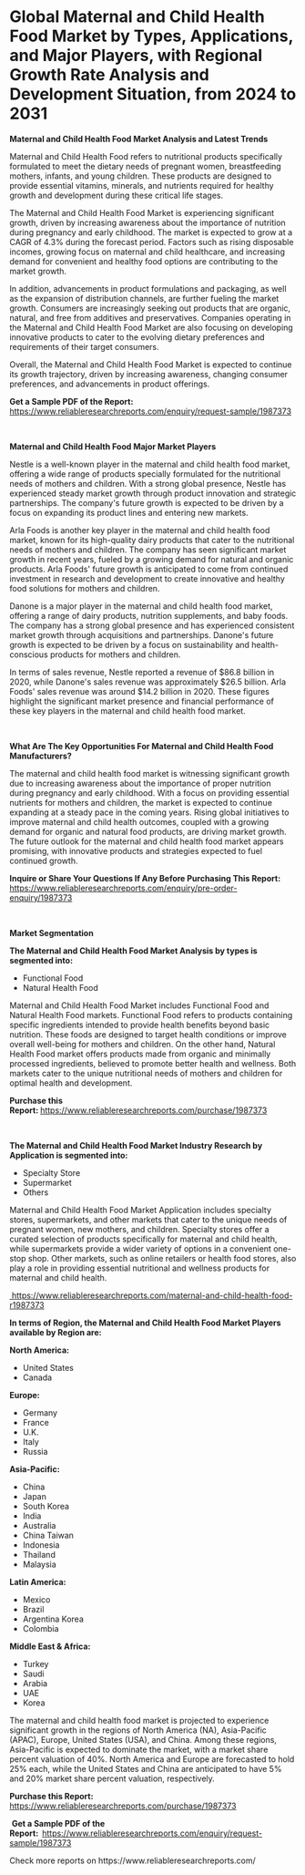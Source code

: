 <p><h1>Global Maternal and Child Health Food Market by Types, Applications, and Major Players, with Regional Growth Rate Analysis and Development Situation, from 2024 to 2031</h1></p><p><strong>Maternal and Child Health Food Market Analysis and Latest Trends</strong></p>
<p><p>Maternal and Child Health Food refers to nutritional products specifically formulated to meet the dietary needs of pregnant women, breastfeeding mothers, infants, and young children. These products are designed to provide essential vitamins, minerals, and nutrients required for healthy growth and development during these critical life stages.</p><p>The Maternal and Child Health Food Market is experiencing significant growth, driven by increasing awareness about the importance of nutrition during pregnancy and early childhood. The market is expected to grow at a CAGR of 4.3% during the forecast period. Factors such as rising disposable incomes, growing focus on maternal and child healthcare, and increasing demand for convenient and healthy food options are contributing to the market growth.</p><p>In addition, advancements in product formulations and packaging, as well as the expansion of distribution channels, are further fueling the market growth. Consumers are increasingly seeking out products that are organic, natural, and free from additives and preservatives. Companies operating in the Maternal and Child Health Food Market are also focusing on developing innovative products to cater to the evolving dietary preferences and requirements of their target consumers.</p><p>Overall, the Maternal and Child Health Food Market is expected to continue its growth trajectory, driven by increasing awareness, changing consumer preferences, and advancements in product offerings.</p></p>
<p><strong>Get a Sample PDF of the Report:&nbsp;</strong> <a href="https://www.reliableresearchreports.com/enquiry/request-sample/1987373">https://www.reliableresearchreports.com/enquiry/request-sample/1987373</a></p>
<p>&nbsp;</p>
<p><strong>Maternal and Child Health Food Major Market Players</strong></p>
<p><p>Nestle is a well-known player in the maternal and child health food market, offering a wide range of products specially formulated for the nutritional needs of mothers and children. With a strong global presence, Nestle has experienced steady market growth through product innovation and strategic partnerships. The company's future growth is expected to be driven by a focus on expanding its product lines and entering new markets.</p><p>Arla Foods is another key player in the maternal and child health food market, known for its high-quality dairy products that cater to the nutritional needs of mothers and children. The company has seen significant market growth in recent years, fueled by a growing demand for natural and organic products. Arla Foods' future growth is anticipated to come from continued investment in research and development to create innovative and healthy food solutions for mothers and children.</p><p>Danone is a major player in the maternal and child health food market, offering a range of dairy products, nutrition supplements, and baby foods. The company has a strong global presence and has experienced consistent market growth through acquisitions and partnerships. Danone's future growth is expected to be driven by a focus on sustainability and health-conscious products for mothers and children.</p><p>In terms of sales revenue, Nestle reported a revenue of $86.8 billion in 2020, while Danone's sales revenue was approximately $26.5 billion. Arla Foods' sales revenue was around $14.2 billion in 2020. These figures highlight the significant market presence and financial performance of these key players in the maternal and child health food market.</p></p>
<p>&nbsp;</p>
<p><strong>What Are The Key Opportunities For Maternal and Child Health Food Manufacturers?</strong></p>
<p><p>The maternal and child health food market is witnessing significant growth due to increasing awareness about the importance of proper nutrition during pregnancy and early childhood. With a focus on providing essential nutrients for mothers and children, the market is expected to continue expanding at a steady pace in the coming years. Rising global initiatives to improve maternal and child health outcomes, coupled with a growing demand for organic and natural food products, are driving market growth. The future outlook for the maternal and child health food market appears promising, with innovative products and strategies expected to fuel continued growth.</p></p>
<p><strong>Inquire or Share Your Questions If Any Before Purchasing This Report:</strong> <a href="https://www.reliableresearchreports.com/enquiry/pre-order-enquiry/1987373">https://www.reliableresearchreports.com/enquiry/pre-order-enquiry/1987373</a></p>
<p>&nbsp;</p>
<p><strong>Market Segmentation</strong></p>
<p><strong>The Maternal and Child Health Food Market Analysis by types is segmented into:</strong></p>
<p><ul><li>Functional Food</li><li>Natural Health Food</li></ul></p>
<p><p>Maternal and Child Health Food Market includes Functional Food and Natural Health Food markets. Functional Food refers to products containing specific ingredients intended to provide health benefits beyond basic nutrition. These foods are designed to target health conditions or improve overall well-being for mothers and children. On the other hand, Natural Health Food market offers products made from organic and minimally processed ingredients, believed to promote better health and wellness. Both markets cater to the unique nutritional needs of mothers and children for optimal health and development.</p></p>
<p><strong>Purchase this Report:&nbsp;</strong><a href="https://www.reliableresearchreports.com/purchase/1987373">https://www.reliableresearchreports.com/purchase/1987373</a></p>
<p>&nbsp;</p>
<p><strong>The Maternal and Child Health Food Market Industry Research by Application is segmented into:</strong></p>
<p><ul><li>Specialty Store</li><li>Supermarket</li><li>Others</li></ul></p>
<p><p>Maternal and Child Health Food Market Application includes specialty stores, supermarkets, and other markets that cater to the unique needs of pregnant women, new mothers, and children. Specialty stores offer a curated selection of products specifically for maternal and child health, while supermarkets provide a wider variety of options in a convenient one-stop shop. Other markets, such as online retailers or health food stores, also play a role in providing essential nutritional and wellness products for maternal and child health.</p></p>
<p><a href="https://www.reliableresearchreports.com/maternal-and-child-health-food-r1987373">&nbsp;https://www.reliableresearchreports.com/maternal-and-child-health-food-r1987373</a></p>
<p><strong>In terms of Region, the Maternal and Child Health Food Market Players available by Region are:</strong></p>
<p>
    <p> <strong> North America: </strong>
        <ul>
            <li>United States</li>
            <li>Canada</li>
        </ul>
        </p> 
    <p> <strong> Europe: </strong>
        <ul>
            <li>Germany</li>
            <li>France</li>
            <li>U.K.</li>
            <li>Italy</li>
            <li>Russia</li>
        </ul>
        </p> 
    <p> <strong> Asia-Pacific: </strong>
        <ul>
            <li>China</li>
            <li>Japan</li>
            <li>South Korea</li>
            <li>India</li>
            <li>Australia</li>
            <li>China Taiwan</li>
            <li>Indonesia</li>
            <li>Thailand</li>
            <li>Malaysia</li>
        </ul>
        </p> 
    <p> <strong> Latin America: </strong>
        <ul>
            <li>Mexico</li>
            <li>Brazil</li>
            <li>Argentina Korea</li>
            <li>Colombia</li>
        </ul>
        </p> 
    <p> <strong> Middle East & Africa: </strong>
        <ul>
            <li>Turkey</li>
            <li>Saudi</li>
            <li>Arabia</li>
            <li>UAE</li>
            <li>Korea</li>
        </ul>
    </p>
    </p>
<p><p>The maternal and child health food market is projected to experience significant growth in the regions of North America (NA), Asia-Pacific (APAC), Europe, United States (USA), and China. Among these regions, Asia-Pacific is expected to dominate the market, with a market share percent valuation of 40%. North America and Europe are forecasted to hold 25% each, while the United States and China are anticipated to have 5% and 20% market share percent valuation, respectively.</p></p>
<p><strong>Purchase this Report: </strong><a href="https://www.reliableresearchreports.com/purchase/1987373">https://www.reliableresearchreports.com/purchase/1987373</a></p>
<p>&nbsp;<strong>Get a Sample PDF of the Report:&nbsp;&nbsp;</strong><a href="https://www.reliableresearchreports.com/enquiry/request-sample/1987373">https://www.reliableresearchreports.com/enquiry/request-sample/1987373</a></p>
<p><strong></strong></p>
<p>Check more reports on https://www.reliableresearchreports.com/</p>